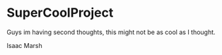# SuperCoolProject

Guys im having second thoughts, this might not be as cool as I thought.

Isaac Marsh
